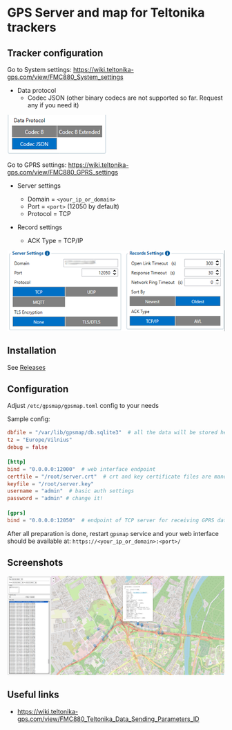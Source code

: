 # GPS Server and map for Teltonika trackers

## Tracker configuration

Go to System settings: https://wiki.teltonika-gps.com/view/FMC880_System_settings

- Data protocol
  - Codec JSON (other binary codecs are not supported so far. Request any if you need it)

![](./docs/Screenshot_codec_json.png)

Go to GPRS settings: https://wiki.teltonika-gps.com/view/FMC880_GPRS_settings

- Server settings
  - Domain = `<your_ip_or_domain>`
  - Port = `<port>` (12050 by default)
  - Protocol = TCP

- Record settings
  - ACK Type = TCP/IP

![](./docs/Screenshot_server.png)

## Installation

See [Releases](https://github.com/jackcvr/reverssh/releases)

## Configuration

Adjust `/etc/gpsmap/gpsmap.toml` config to your needs

Sample config:
```toml
dbfile = "/var/lib/gpsmap/db.sqlite3"  # all the data will be stored here
tz = "Europe/Vilnius"
debug = false

[http]
bind = "0.0.0.0:12000"  # web interface endpoint
certfile = "/root/server.crt"  # crt and key certificate files are mandatory (for TLS)
keyfile = "/root/server.key"
username = "admin"  # basic auth settings
password = "admin" # change it!

[gprs]
bind = "0.0.0.0:12050"  # endpoint of TCP server for receiving GPRS data from tracker
```

After all preparation is done, restart `gpsmap` service and 
your web interface should be available at: `https://<your_ip_or_domain>:<port>/`

## Screenshots

![](./docs/Screenshot.png)

## Useful links
- https://wiki.teltonika-gps.com/view/FMC880_Teltonika_Data_Sending_Parameters_ID